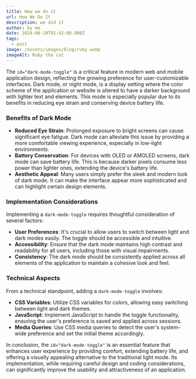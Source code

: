 ```yaml
---
title: How we do it
url: How We Do It
description: we did it
author: by me
date: 2024-06-10T02:42:00.000Z
tags:
  - post
image: /assets/images/blog/ruby.webp
imageAlt: Ruby the cat
---
```

The `id="dark-mode-toggle"` is a critical feature in modern web and mobile application design, reflecting the growing preference for user-customizable interfaces. Dark mode, or night mode, is a display setting where the color scheme of the application or website is altered to have a darker background with lighter text and elements. This mode is especially popular due to its benefits in reducing eye strain and conserving device battery life.

### Benefits of Dark Mode

- **Reduced Eye Strain**: Prolonged exposure to bright screens can cause significant eye fatigue. Dark mode can alleviate this issue by providing a more comfortable viewing experience, especially in low-light environments.
- **Battery Conservation**: For devices with OLED or AMOLED screens, dark mode can save battery life. This is because darker pixels consume less power than lighter ones, extending the device's battery life.
- **Aesthetic Appeal**: Many users simply prefer the sleek and modern look of dark mode. It can make the interface appear more sophisticated and can highlight certain design elements.

### Implementation Considerations

Implementing a `dark-mode-toggle` requires thoughtful consideration of several factors:

- **User Preferences**: It's crucial to allow users to switch between light and dark modes easily. The toggle should be accessible and intuitive.
- **Accessibility**: Ensure that the dark mode maintains high contrast and readability for all users, including those with visual impairments.
- **Consistency**: The dark mode should be consistently applied across all elements of the application to maintain a cohesive look and feel.

### Technical Aspects

From a technical standpoint, adding a `dark-mode-toggle` involves:

- **CSS Variables**: Utilize CSS variables for colors, allowing easy switching between light and dark themes.
- **JavaScript**: Implement JavaScript to handle the toggle functionality, ensuring the user's preference is saved and applied across sessions.
- **Media Queries**: Use CSS media queries to detect the user's system-wide preference and set the initial theme accordingly.

In conclusion, the `id="dark-mode-toggle"` is an essential feature that enhances user experience by providing comfort, extending battery life, and offering a visually appealing alternative to the traditional light mode. Its implementation, while requiring careful design and coding considerations, can significantly improve the usability and attractiveness of an application.
